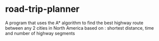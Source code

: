 # road-trip-planner
 A program that uses the A* algorithm to find the best highway route between any 2 cities in North America based on : shortest distance, time and number of highway segments
